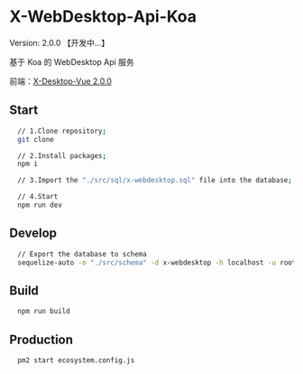 # X-WebDesktop-Api-Koa

Version: 2.0.0 【开发中...】

基于 Koa 的 WebDesktop Api 服务

前端：[X-Desktop-Vue 2.0.0](https://github.com/OXOYO/X-WebDesktop-Vue/tree/master)

## Start

```bash
  // 1.Clone repository;
  git clone

  // 2.Install packages;
  npm i

  // 3.Import the "./src/sql/x-webdesktop.sql" file into the database;

  // 4.Start
  npm run dev
```

## Develop

```bash
  // Export the database to schema
  sequelize-auto -o "./src/schema" -d x-webdesktop -h localhost -u root -p 3306 -e mysql
```

## Build

```bash
  npm run build
```

## Production

```bash
  pm2 start ecosystem.config.js
```
